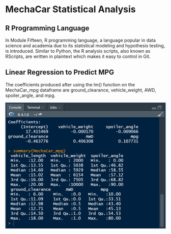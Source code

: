 # MechaCar Statistical Analysis

## R Programming Language
In Module Fifteen, R programming language, a language popular in data science and academia due to its statistical modeling and hypothesis testing, is introduced.  Similar to Python, the R analysis scripts, also known as RScripts, are written in plaintext which makes it easy to control in Git.

## Linear Regression to Predict MPG

The coefficients produced after using the lm() function on the MechaCar_mpg dataframe are ground_clearance, vehicle_weight, AWD, spoiler_angle, and mpg.

![](Images/MechaCar_mpg.png)